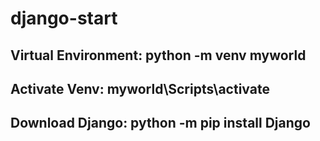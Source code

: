 # django-start
## Virtual Environment: python -m venv myworld
## Activate Venv: myworld\Scripts\activate    
## Download Django: python -m pip install Django